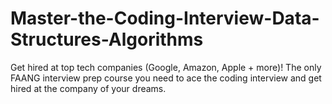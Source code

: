 # Master-the-Coding-Interview-Data-Structures-Algorithms
Get hired at top tech companies (Google, Amazon, Apple + more)! The only FAANG interview prep course you need to ace the coding interview and get hired at the company of your dreams.
